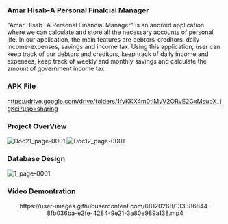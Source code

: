### Amar Hisab-A Personal Finalcial Manager

"Amar Hisab -A Personal Financial Manager" is an android application where we can calculate and store all the necessary accounts of personal life. In our application, the main features are debtors-creditors, daily income-expenses, savings and income tax. Using this application, user can keep track of our debtors and creditors, keep track of daily income and expenses, keep track of weekly and monthly savings and calculate the amount of government income tax.

### APK File
https://drive.google.com/drive/folders/1fyKKX4m0tlMyV2ORvE2GxMsupX_jgKci?usp=sharing

### Project OverView

![Doc21_page-0001](https://user-images.githubusercontent.com/68120268/133381652-a51fb38c-8f64-45f5-a4a6-9fe48073966f.jpg)
![Doc12_page-0001](https://user-images.githubusercontent.com/68120268/133382681-a84e8cdd-dd66-4ae6-be02-9f6638f2db47.jpg)

### Database Design

![1_page-0001](https://user-images.githubusercontent.com/68120268/133385581-2c2ec00a-64e2-48c6-a6c9-2d9f28fb3f8d.jpg)


### Video Demontration

<p align="center">
https://user-images.githubusercontent.com/68120268/133386844-8fb036ba-e2fe-4284-9e21-3a80e989a138.mp4
</p>











